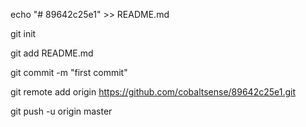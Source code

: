 
echo "# 89642c25e1" >> README.md

git init

git add README.md

git commit -m "first commit"

git remote add origin https://github.com/cobaltsense/89642c25e1.git

git push -u origin master